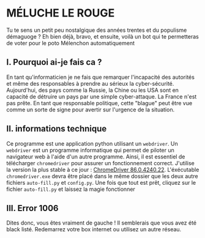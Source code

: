 # MÉLUCHE LE ROUGE
Tu te sens un petit peu nostalgique des années trentes et du populisme démaguoge ? Eh bien déjà, bravo, et ensuite, voilà un bot qui te permetteras de  voter pour le poto Mélenchon automatiquement

## I. Pourquoi ai-je fais ca ?
En tant qu'informaticien je ne fais que remarquer l'incapacité des autorités et même des responsables à prendre au sérieux la cyber-sécurité. Aujourd'hui, des pays comme la Russie, la Chine ou les USA sont en capacité de détruire un pays par une simple cyber-attaque. La France n'est pas prête.
En tant que responsable politique, cette "blague" peut être vue comme un sorte de signe pour avertir sur l'urgence de la situation.

## II. informations technique
Ce programme est une application python utilisant un `webdriver`. Un `webdriver` est un programme informatique qui permet de piloter un navigateur web à l'aide d'un autre programme. Ainsi, il est essentiel de télécharger `chromedriver` pour assurer un fonctionnement correct. J'utilise la version la plus stable à ce jour : [ChromeDriver 86.0.4240.22](https://chromedriver.chromium.org/).
L'éxécutable `chromedriver.exe` devra être placé dans le même dossier que les deux autre fichiers `auto-fill.py` et `config.py`.
Une fois que tout est prêt, cliquez sur le fichier `auto-fill.py` et laissez la magie fonctionner

## III. Error 1006
Dites donc, vous êtes vraiment de gauche ! Il semblerais que vous avez été black listé. Redemarrez votre box internet ou utilisez un autre réseau.